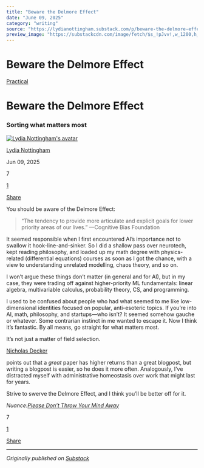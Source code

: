 ```yaml
---
title: "Beware the Delmore Effect"
date: "June 09, 2025"
category: "writing"
source: "https://lydianottingham.substack.com/p/beware-the-delmore-effect"
preview_image: "https://substackcdn.com/image/fetch/$s_!pJvv!,w_1200,h_600,c_fill,f_jpg,q_auto:good,fl_progressive:steep,g_auto/https%3A%2F%2Fsubstack-post-media.s3.amazonaws.com%2Fpublic%2Fimages%2F28232236-c200-43f1-8272-17104fa0fc00_1270x796.png"
---
```


# Beware the Delmore Effect

[Practical](https://lydianottingham.substack.com/s/practical/?utm_source=substack&utm_medium=menu)

# Beware the Delmore Effect 

### Sorting what matters most

[![Lydia Nottingham's avatar](https://substackcdn.com/image/fetch/$s_!vtly!,w_36,h_36,c_fill,f_auto,q_auto:good,fl_progressive:steep/https%3A%2F%2Fsubstack-post-media.s3.amazonaws.com%2Fpublic%2Fimages%2F00b9f6ba-3b98-4eab-af7a-8b677e3d2c62_1126x1126.jpeg)](https://substack.com/@lydianottingham)

[Lydia Nottingham](https://substack.com/@lydianottingham)

Jun 09, 2025

7

[1](https://lydianottingham.substack.com/p/beware-the-delmore-effect/comments)

[Share](javascript:void\(0\))

You should be aware of the Delmore Effect:

> “The tendency to provide more articulate and explicit goals for lower priority areas of our lives.” —Cognitive Bias Foundation

It seemed responsible when I first encountered AI’s importance not to swallow it hook-line-and-sinker. So I did a shallow pass over neurotech, kept reading philosophy, and loaded up my math degree with physics-related (differential equations) courses as soon as I got the chance, with a view to understanding unrelated modelling, chaos theory, and so on.

I won’t argue these things don’t matter (in general and for AI), but in my case, they were trading off against higher-priority ML fundamentals: linear algebra, multivariable calculus, probability theory, CS, and programming.

I used to be confused about people who had what seemed to me like low-dimensional identities focused on popular, anti-esoteric topics. If you’re into AI, math, philosophy, and startups—who isn’t? It seemed somehow gauche or whatever. Some contrarian instinct in me wanted to escape it. Now I think it’s fantastic. By all means, go straight for what matters most.

It’s not just a matter of field selection. 

[Nicholas Decker](https://open.substack.com/users/12831865-nicholas-decker?utm_source=mentions)

points out that a _great_ paper has higher returns than a great blogpost, but writing a blogpost is easier, so he does it more often. Analogously, I’ve distracted myself with administrative homeostasis over work that might last for years.

Strive to swerve the Delmore Effect, and I think you’ll be better off for it.

_Nuance:[Please Don’t Throw Your Mind Away](https://www.lesswrong.com/posts/RryyWNmJNnLowbhfC/please-don-t-throw-your-mind-away)_

7

[1](https://lydianottingham.substack.com/p/beware-the-delmore-effect/comments)

[Share](javascript:void\(0\))


---

*Originally published on [Substack](https://lydianottingham.substack.com/p/beware-the-delmore-effect)*
